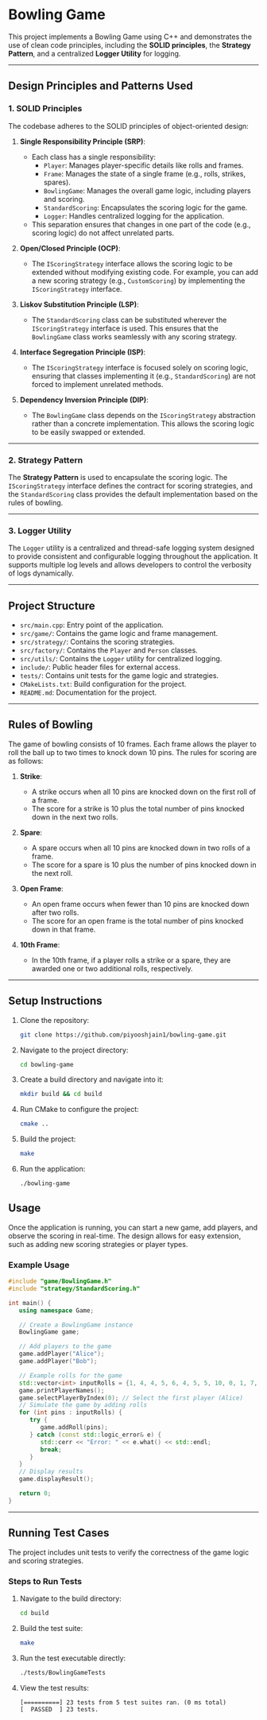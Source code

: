 # Bowling Game

This project implements a Bowling Game using C++ and demonstrates the use of clean code principles, including the **SOLID principles**, the **Strategy Pattern**, and a centralized **Logger Utility** for logging.

---

## Design Principles and Patterns Used

### **1. SOLID Principles**
The codebase adheres to the SOLID principles of object-oriented design:

1. **Single Responsibility Principle (SRP)**:
   - Each class has a single responsibility:
     - `Player`: Manages player-specific details like rolls and frames.
     - `Frame`: Manages the state of a single frame (e.g., rolls, strikes, spares).
     - `BowlingGame`: Manages the overall game logic, including players and scoring.
     - `StandardScoring`: Encapsulates the scoring logic for the game.
     - `Logger`: Handles centralized logging for the application.
   - This separation ensures that changes in one part of the code (e.g., scoring logic) do not affect unrelated parts.

2. **Open/Closed Principle (OCP)**:
   - The `IScoringStrategy` interface allows the scoring logic to be extended without modifying existing code. For example, you can add a new scoring strategy (e.g., `CustomScoring`) by implementing the `IScoringStrategy` interface.

3. **Liskov Substitution Principle (LSP)**:
   - The `StandardScoring` class can be substituted wherever the `IScoringStrategy` interface is used. This ensures that the `BowlingGame` class works seamlessly with any scoring strategy.

4. **Interface Segregation Principle (ISP)**:
   - The `IScoringStrategy` interface is focused solely on scoring logic, ensuring that classes implementing it (e.g., `StandardScoring`) are not forced to implement unrelated methods.

5. **Dependency Inversion Principle (DIP)**:
   - The `BowlingGame` class depends on the `IScoringStrategy` abstraction rather than a concrete implementation. This allows the scoring logic to be easily swapped or extended.

---

### **2. Strategy Pattern**
The **Strategy Pattern** is used to encapsulate the scoring logic. The `IScoringStrategy` interface defines the contract for scoring strategies, and the `StandardScoring` class provides the default implementation based on the rules of bowling.

---

### **3. Logger Utility**
The `Logger` utility is a centralized and thread-safe logging system designed to provide consistent and configurable logging throughout the application. It supports multiple log levels and allows developers to control the verbosity of logs dynamically.

---

## Project Structure

- `src/main.cpp`: Entry point of the application.
- `src/game/`: Contains the game logic and frame management.
- `src/strategy/`: Contains the scoring strategies.
- `src/factory/`: Contains the `Player` and `Person` classes.
- `src/utils/`: Contains the `Logger` utility for centralized logging.
- `include/`: Public header files for external access.
- `tests/`: Contains unit tests for the game logic and strategies.
- `CMakeLists.txt`: Build configuration for the project.
- `README.md`: Documentation for the project.

---

## Rules of Bowling

The game of bowling consists of 10 frames. Each frame allows the player to roll the ball up to two times to knock down 10 pins. The rules for scoring are as follows:

1. **Strike**:
   - A strike occurs when all 10 pins are knocked down on the first roll of a frame.
   - The score for a strike is 10 plus the total number of pins knocked down in the next two rolls.

2. **Spare**:
   - A spare occurs when all 10 pins are knocked down in two rolls of a frame.
   - The score for a spare is 10 plus the number of pins knocked down in the next roll.

3. **Open Frame**:
   - An open frame occurs when fewer than 10 pins are knocked down after two rolls.
   - The score for an open frame is the total number of pins knocked down in that frame.

4. **10th Frame**:
   - In the 10th frame, if a player rolls a strike or a spare, they are awarded one or two additional rolls, respectively.

---

## Setup Instructions

1. Clone the repository:
   ```bash
   git clone https://github.com/piyooshjain1/bowling-game.git
   ```

2. Navigate to the project directory:
   ```bash
   cd bowling-game
   ```

3. Create a build directory and navigate into it:
   ```bash
   mkdir build && cd build
   ```

4. Run CMake to configure the project:
   ```bash
   cmake ..
   ```

5. Build the project:
   ```bash
   make
   ```

6. Run the application:
   ```bash
   ./bowling-game
   ```

## Usage

Once the application is running, you can start a new game, add players, and observe the scoring in real-time. The design allows for easy extension, such as adding new scoring strategies or player types.

### Example Usage

```cpp
#include "game/BowlingGame.h"
#include "strategy/StandardScoring.h"

int main() {
   using namespace Game;

   // Create a BowlingGame instance
   BowlingGame game;

   // Add players to the game
   game.addPlayer("Alice");
   game.addPlayer("Bob");

   // Example rolls for the game
   std::vector<int> inputRolls = {1, 4, 4, 5, 6, 4, 5, 5, 10, 0, 1, 7, 3, 6, 4, 10, 2, 8, 6};
   game.printPlayerNames();
   game.selectPlayerByIndex(0); // Select the first player (Alice)
   // Simulate the game by adding rolls
   for (int pins : inputRolls) {
      try {
         game.addRoll(pins);
      } catch (const std::logic_error& e) {
         std::cerr << "Error: " << e.what() << std::endl;
         break;
      }
   }
   // Display results
   game.displayResult();

   return 0;
}
```

---

## Running Test Cases

The project includes unit tests to verify the correctness of the game logic and scoring strategies.

### Steps to Run Tests

1. Navigate to the build directory:
   ```bash
   cd build
   ```

2. Build the test suite:
   ```bash
   make
   ```

3. Run the test executable directly:
   ```bash
   ./tests/BowlingGameTests
   ```

4. View the test results:
   ```
   [==========] 23 tests from 5 test suites ran. (0 ms total)
   [  PASSED  ] 23 tests.
   ```
